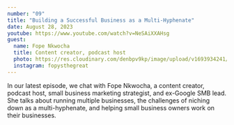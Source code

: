 ```yaml
---
number: "09"
title: "Building a Successful Business as a Multi-Hyphenate"
date: August 28, 2023
youtube: https://www.youtube.com/watch?v=NeSAiXXAHsg
guest:
  name: Fope Nkwocha
  title: Content creator, podcast host
  photo: https://res.cloudinary.com/denbpv9kp/image/upload/v1693934241/ima_845aa72_ow6ufe.jpg
  instagram: fopysthegreat
---
```


In our latest episode, we chat with Fope Nkwocha, a content creator, podcast host, small business marketing strategist, and ex-Google SMB lead. She talks about running multiple businesses, the challenges of niching down as a multi-hyphenate, and helping small business owners work on their businesses.
